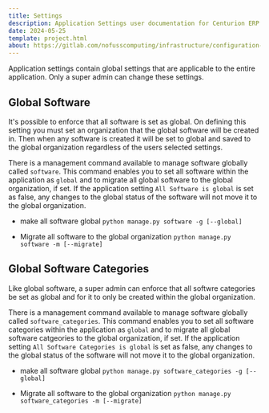 ```yaml
---
title: Settings
description: Application Settings user documentation for Centurion ERP by No Fuss Computing
date: 2024-05-25
template: project.html
about: https://gitlab.com/nofusscomputing/infrastructure/configuration-management/centurion_erp
---
```


Application settings contain global settings that are applicable to the entire application. Only a super admin can change these settings.


## Global Software

It's possible to enforce that all software is set as global. On defining this setting you must set an organization that the global software will be created in. Then when any software is created it will be set to global and saved to the global organization regardless of the users selected settings.

There is a management command available to manage software globally called `software`. This command enables you to set all software within the application as `global` and to migrate all global software to the global organization, if set. If the application setting `All Software is global` is set as false, any changes to the global status of the software will not move it to the global organization.

- make all software global `python manage.py software -g [--global]`

- Migrate all software to the global organization `python manage.py software -m [--migrate]`


## Global Software Categories

Like global software, a super admin can enforce that all softwre categories be set as global and for it to only be created within the global organization.

There is a management command available to manage software globally called `software_categories`. This command enables you to set all software categories within the application as `global` and to migrate all global software catgeories to the global organization, if set. If the application setting `All Software Categories is global` is set as false, any changes to the global status of the software will not move it to the global organization.

- make all software global `python manage.py software_categories -g [--global]`

- Migrate all software to the global organization `python manage.py software_categories -m [--migrate]`
